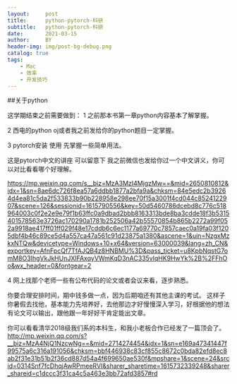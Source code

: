 ```yaml
---
layout:     post
title:      python-pytorch-科研
subtitle:   python-pytorch-科研
date:       2021-03-15
author:     BY
header-img: img/post-bg-debug.png
catalog: true
tags:
    - Mac
    - 效率
    - 开发技巧
---
```

##关于python

这学期结束之前需要做到：
1 之前那本书第一章python内容基本了解掌握。

2 西电的python oj或者我之前发给你的python题目一定掌握。

3 pytorch安装 使用 先掌握一些简单用法。

这是pytorch中文的讲座 可以留意下  我之前微信也发给你过一个中文讲义，你可以对比看看哪个好理解。 

https://mp.weixin.qq.com/s__biz=MzA3MzI4MjgzMw==&mid=2650810812&idx=1&sn=8ae6dc726f8ea57a6ddbb1877a2bfa9a&chksm=84e5edc2b39264d4ea81c5da2f533833b90b228958e298ee70f15a3001f4cd044c8524122907&scene=126&sessionid=1615790556&key=50d5460786dcebd8c776c518964003c0f2e2e9e79f1b63ffc0a9dbad2bbb8163313bde8ba3cdde18f3b5315401578563e3726ac170290a1781b252506a42b55570854b865b2272a99f052a9918ae417ff01ff029f48e17cddb6c6ec1177a69770c7857caec0a19fa03f1205dbf4b46c89ce5d4a557ca47a561c91d23875a1380&ascene=1&uin=NzgxMzkxNTQw&devicetype=Windows+10+x64&version=63000039&lang=zh_CN&exportkey=AfnFpcQf7TfAJQB4z8HNBMU%3D&pass_ticket=u8KpbNqstG7omM8O3IhgVkJkHUnJXIFAxqyVWmKqD3nAC335vlqHK9HwYk%2B%2FFhOo&wx_header=0&fontgear=2

4 网上找那个老师一些有公布代码的论文或者会议来看，逐步熟悉。

你要合理安排时间，期中钱多做一点，因为后期咱还有其他主课的考试。
这样子你暑假去找他，基本能力先培养好，去他那边才好慢慢深入学习，好根据他的想法有论文可以输出，跟他跟一年好好干肯定能出文章。

你可以看看清华2018级我们系的本科生，和我小老板合作已经发了一篇顶会了。
http://mp.weixin.qq.com/s?__biz=MzA4NjQ1NzcwNg==&mid=2714274454&idx=1&sn=e169a47341447f99575a6c316a191056&chksm=bbf446938c83cf855c8672c0bda82efd8ec8ab2f31e31b51b2f36cd887d54a4f699650ae530f&mpshare=1&scene=24&srcid=0314Snf7fcDhqjAwRPmeeRVI&sharer_sharetime=1615732339248&sharer_shareid=c1dccc3f31ca4c5a463e3bb72afd3857#rd 
